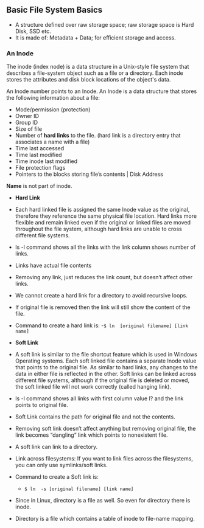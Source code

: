 ## Basic File System Basics
- A structure defined over raw storage space; raw storage space is Hard Disk, SSD etc. 
- It is made of: Metadata + Data; for efficient storage and access. 


### An Inode
The inode (index node) is a data structure in a Unix-style file system that describes a file-system object such as a file or a directory. Each inode stores the attributes and disk block locations of the object's data.

An Inode number points to an Inode. An Inode is a data structure that stores the following information about a file:
- Mode/permission (protection)
- Owner ID
- Group ID
- Size of file
- Number of **hard links** to the file. (hard link is a directory entry that associates a name with a file)
- Time last accessed
- Time last modified
- Time inode last modified
- File protection flags
- Pointers to the blocks storing file’s contents | Disk Address

**Name** is not part of inode.

- **Hard Link**
- Each hard linked file is assigned the same Inode value as the original, therefore they reference the same physical file location. Hard links more flexible and remain linked even if the original or linked files are moved throughout the file system, although hard links are unable to cross different file systems.
- ls -l command shows all the links with the link column shows number of links.
- Links have actual file contents
- Removing any link, just reduces the link count, but doesn’t affect other links.
- We cannot create a hard link for a directory to avoid recursive loops.
- If original file is removed then the link will still show the content of the file.
- Command to create a hard link is:
    -`$ ln  [original filename] [link name]`

- **Soft Link**
- A soft link is similar to the file shortcut feature which is used in Windows Operating systems. Each soft linked file contains a separate Inode value that points to the original file. As similar to hard links, any changes to the data in either file is reflected in the other. Soft links can be linked across different file systems, although if the original file is deleted or moved, the soft linked file will not work correctly (called hanging link).
- ls -l command shows all links with first column value l? and the link points to original file.
- Soft Link contains the path for original file and not the contents.
- Removing soft link doesn’t affect anything but removing original file, the link becomes “dangling” link which points to nonexistent file.
- A soft link can link to a directory.
- Link across filesystems: If you want to link files across the filesystems, you can only use symlinks/soft links.
- Command to create a Soft link is:
    - `$ ln  -s [original filename] [link name]`

- Since in Linux, directory is a file as well. So even for directory there is inode.
- Directory is a file which contains a table of inode to file-name mapping.
